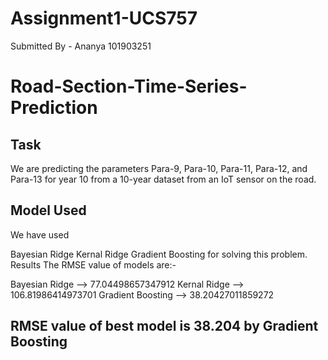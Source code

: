 # Assignment1-UCS757
Submitted By - Ananya 101903251
# Road-Section-Time-Series-Prediction

## Task
We are predicting the parameters Para-9, Para-10, Para-11, Para-12, and Para-13 for year 10 from a 10-year dataset from an IoT sensor on the road.

## Model Used
We have used

Bayesian Ridge
Kernal Ridge
Gradient Boosting
for solving this problem.
Results
The RMSE value of models are:-

Bayesian Ridge --> 77.04498657347912
Kernal Ridge --> 106.81986414973701
Gradient Boosting --> 38.20427011859272
## RMSE value of best model is 38.204 by Gradient Boosting
